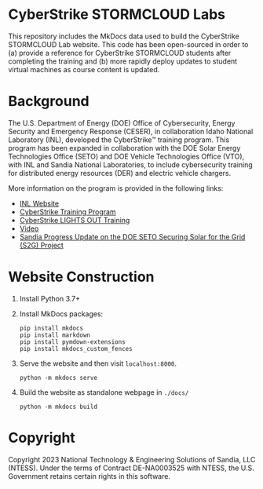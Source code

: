 # CyberStrike STORMCLOUD Labs
This repository includes the MkDocs data used to build the CyberStrike STORMCLOUD Lab website.  This code has been open-sourced in order to (a) provide a reference for CyberStrike STORMCLOUD students after completing the training and (b) more rapidly deploy updates to student virtual machines as course content is updated. 

# Background
The U.S. Department of Energy (DOE) Office of Cybersecurity, Energy Security and Emergency Response (CESER), in collaboration Idaho National Laboratory (INL), developed the CyberStrike™ training program.  This program has been expanded in collaboration with the DOE Solar Energy Technologies Office (SETO) and DOE Vehicle Technologies Office (VTO), with INL and Sandia National Laboratories, to include cybersecurity training for distributed energy resources (DER) and electric vehicle chargers. 

More information on the program is provided in the following links: 
* [INL Website](https://inl.gov/cyberstrike/)
* [CyberStrike Training Program](https://inl.gov/wp-content/uploads/2022/09/22-50524_CyberstrikeOVERVIEW_r3.pdf)
* [CyberStrike LIGHTS OUT Training](https://inl.gov/wp-content/uploads/2023/01/22-50524_CyberstrikeLIGHTSOUT_r2.pdf)
* [Video](https://www.youtube.com/watch?v=ZvMf5eHg89s)
* [Sandia Progress Update on the DOE SETO Securing Solar for the Grid (S2G) Project](https://www.researchgate.net/publication/368599978_Securing_Solar_for_the_Grid_S2G_-_Progress_Update)

# Website Construction 

1. Install Python 3.7+ 

2. Install MkDocs packages: 

	```
	pip install mkdocs
	pip install markdown
	pip install pymdown-extensions
	pip install mkdocs_custom_fences
	```
	
3. Serve the website and then visit `localhost:8000`.

	`python -m mkdocs serve` 

4. Build the website as standalone webpage in `./docs/`

	`python -m mkdocs build`

# Copyright

Copyright 2023 National Technology & Engineering Solutions of Sandia, LLC (NTESS). Under the terms of Contract DE-NA0003525 with NTESS, the U.S. Government retains certain rights in this software.